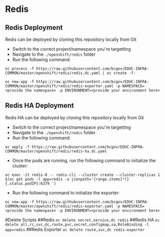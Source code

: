 # Redis 

## Redis Deployment
Redis can be deployed by cloning this repository locally from Git
* Switch to the correct project/namespace you're targetting
* Navigate to the `./openshift/redis` folder
* Run the following command:

```
oc process -f https://raw.githubusercontent.com/bcgov/EDUC-INFRA-COMMON/master/openshift/redis/redis.dc.yaml | oc create -f-
```


```
oc new-app -f https://raw.githubusercontent.com/bcgov/EDUC-INFRA-COMMON/master/openshift/redis/redis-exporter.yaml -p NAMESPACE=<provide the namespace> -p ENVIRONMENT=<provide your environment here>
```

## Redis HA Deployment
Redis HA can be deployed by cloning this repository locally from Git
* Switch to the correct project/namespace you're targetting
* Navigate to the `./openshift/redis` folder
* Run the following command:

```
oc apply -f https://raw.githubusercontent.com/bcgov/EDUC-INFRA-COMMON/master/openshift/redis/redis-ha.dc.yaml
```
* Once the pods are running, run the following command to initialize the cluster:

```
oc exec -it redis-0 -- redis-cli --cluster create --cluster-replicas 1 $(oc get pods -l app=redis -o jsonpath='{range.items[*]}{.status.podIP}:6379 ')
```
* Run the following command to initialize the exporter:

```
oc new-app -f https://raw.githubusercontent.com/bcgov/EDUC-INFRA-COMMON/master/openshift/redis/redis-exporter.yaml -p NAMESPACE=<provide the namespace> -p ENVIRONMENT=<provide your environment here>
```
#Delete Scripts
##Redis
`oc delete secret,service,dc redis`
##Redis HA
`oc delete all,rc,svc,dc,route,pvc,secret,configmap,sa,RoleBinding -l app=redis`
##Redis Exporter
`oc delete route,svc,dc redis-exporter`
